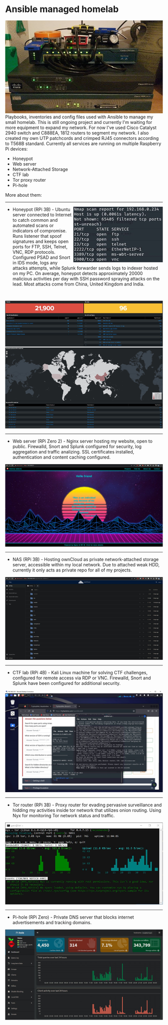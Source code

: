 Ansible managed homelab
==================
![homelab](img/homelab2.jpg?raw=true "homelab")  
Playbooks, inventories and config files used with Ansible to manage my small homelab.
This is still ongoing project and currently I'm waiting for more equipment to expand my network.
For now I've used Cisco Catalyst 2940 switch and C888EA, 1812 routers to segment my network. I also created my own UTP patchcords and crimped RJ45 connectors according to T568B standard.
Currently all services are running on multiple Raspberry Pi devices:
  - Honeypot
  - Web server
  - Network-Attached Storage
  - CTF lab
  - Tor proxy router
  - Pi-hole
    
More about them:
<br clear="right"/>

------------

<img align="right" src="img/honey3.jpg">

- Honeypot (RPi 3B)		- Ubuntu server connected to Internet to catch common and automated scans or indicators of compromise. Runs listener that spoof signatures and keeps open ports for FTP, SSH, Telnet, VNC, RDP protocols. Configured PSAD and Snort in IDS mode, logs any attacks attempts, while Splunk forwarder sends logs to indexer hosted on my PC. On average, honeypot detects approximately 20000 malicious activities per day with SSH password spraying attacks on the lead. Most attacks come from China, United Kingdom and India.

<br clear="right"/>

![events1](img/honey1.jpg?raw=true "events1")
![events2](img/honey2.jpg?raw=true "events2")


------------

- Web server (RPi Zero 2) 		- Nginx server hosting my website, open to public. Firewalld, Snort and Splunk configured for security, log aggregation and traffic analizing. SSL certificates installed, authentication and content caching configured.

![web](img/web.jpg?raw=true "web")



------------

- NAS (RPi 3B) 		- Hosting ownCloud as private network-attached storage server, accessible within my local network. Due to attached weak HDD, currently it only acts as private repo for all of my projects. 

![nas](img/nas.jpg?raw=true "nas")



------------

- CTF lab (RPi 4B)    - Kali Linux machine for solving CTF challenges, configured for remote access via RDP or VNC. Firewalld, Snort and Splunk have been configured for additional security.

![ctf](img/ctf.jpg?raw=true "ctf")



------------

- Tor router (RPi 3B)    - Proxy router for evading pervasive surveillance and hidding my activities inside tor network that utilizes onion routing. Using Nyx for monitoring Tor network status and traffic.

![tor](img/tor.JPG?raw=true "tor")



------------

- Pi-hole (RPi Zero)    - Private DNS server that blocks internet advertisements and tracking domains.

![pihole](img/pihole.jpg?raw=true "pihole")
